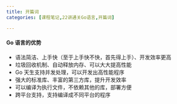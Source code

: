 ```yaml
---
title: 开篇词
categories: [课程笔记,22讲通关Go语言,开篇词]

---
```


#### Go 语言的优势

- 语法简洁、上手快（至于上手快不快，首先得上手）、开发效率更高
- 垃圾回收机制、自动释放内存、可以大大提高性能
- Go 天生支持并发处理，可以开发出高性能程序
- 强大的标准库、丰富的第三方库，提升开发效率
- 可以编译为执行文件，不依赖其他的库，部署方便
- 跨平台支持，支持编译成不同平台的程序

